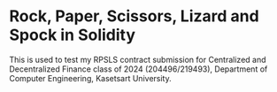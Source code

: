 # Rock, Paper, Scissors, Lizard and Spock in Solidity

This is used to test my RPSLS contract submission for Centralized and Decentralized Finance class of 2024 (204496/219493), Department of Computer Engineering, Kasetsart University.

